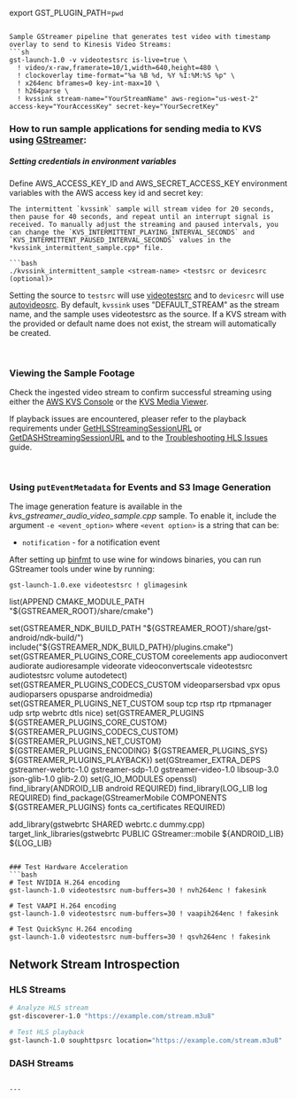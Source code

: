   export GST_PLUGIN_PATH=`pwd`
  ```

  Sample GStreamer pipeline that generates test video with timestamp overlay to send to Kinesis Video Streams:
  ```sh
  gst-launch-1.0 -v videotestsrc is-live=true \
    ! video/x-raw,framerate=10/1,width=640,height=480 \
    ! clockoverlay time-format="%a %B %d, %Y %I:%M:%S %p" \
    ! x264enc bframes=0 key-int-max=10 \
    ! h264parse \
    ! kvssink stream-name="YourStreamName" aws-region="us-west-2" access-key="YourAccessKey" secret-key="YourSecretKey"
  ```

</details>

### How to run sample applications for sending media to KVS using [GStreamer](https://gstreamer.freedesktop.org/):

##### Setting credentials in environment variables
Define AWS_ACCESS_KEY_ID and AWS_SECRET_ACCESS_KEY environment variables with the AWS access key id and secret key:

```
The intermittent `kvssink` sample will stream video for 20 seconds, then pause for 40 seconds, and repeat until an interrupt signal is received. To manually adjust the streaming and paused intervals, you can change the `KVS_INTERMITTENT_PLAYING_INTERVAL_SECONDS` and `KVS_INTERMITTENT_PAUSED_INTERVAL_SECONDS` values in the *kvssink_intermittent_sample.cpp* file.

```bash
./kvssink_intermittent_sample <stream-name> <testsrc or devicesrc (optional)>
```
Setting the source to `testsrc` will use [videotestsrc](https://gstreamer.freedesktop.org/documentation/videotestsrc/?gi-language=c) and to `devicesrc` will use [autovideosrc](https://gstreamer.freedesktop.org/documentation/autodetect/autovideosrc.html?gi-language=c). By default, `kvssink` uses "DEFAULT_STREAM" as the stream name, and the sample uses videotestsrc as the source. If a KVS stream with the provided or default name does not exist, the stream will automatically be created.

<br>

### Viewing the Sample Footage
Check the ingested video stream to confirm successful streaming using either the [AWS KVS Console](https://console.aws.amazon.com/kinesisvideo/home/#/streams/) or the [KVS Media Viewer](https://aws-samples.github.io/amazon-kinesis-video-streams-media-viewer/).

If playback issues are encountered, pleaser refer to the playback requirements under [GetHLSStreamingSessionURL](https://docs.aws.amazon.com/kinesisvideostreams/latest/dg/API_reader_GetHLSStreamingSessionURL.html) or [GetDASHStreamingSessionURL](https://docs.aws.amazon.com/kinesisvideostreams/latest/dg/API_reader_GetDASHStreamingSessionURL.html) and to the [Troubleshooting HLS Issues](https://docs.aws.amazon.com/kinesisvideostreams/latest/dg/hls-playback.html#how-hls-ex1-ts) guide.

<br>

### Using `putEventMetadata` for Events and S3 Image Generation

The image generation feature is available in the _kvs_gstreamer_audio_video_sample.cpp_ sample. To enable it, include the argument `-e <event_option>` where `<event option>` is a string that can be:

- `notification` - for a notification event

After setting up [binfmt] to use wine for windows binaries,
you can run GStreamer tools under wine by running:

```
gst-launch-1.0.exe videotestsrc ! glimagesink
```

[binfmt]: http://man7.org/linux/man-pages/man5/binfmt.d.5.html

list(APPEND CMAKE_MODULE_PATH "${GSTREAMER_ROOT}/share/cmake")

set(GSTREAMER_NDK_BUILD_PATH  "${GSTREAMER_ROOT}/share/gst-android/ndk-build/")
include("${GSTREAMER_NDK_BUILD_PATH}/plugins.cmake")
set(GSTREAMER_PLUGINS_CORE_CUSTOM coreelements app audioconvert audiorate audioresample videorate videoconvertscale videotestsrc audiotestsrc volume autodetect)
set(GSTREAMER_PLUGINS_CODECS_CUSTOM videoparsersbad vpx opus audioparsers opusparse androidmedia)
set(GSTREAMER_PLUGINS_NET_CUSTOM soup tcp rtsp rtp rtpmanager udp srtp webrtc dtls nice)
set(GSTREAMER_PLUGINS         ${GSTREAMER_PLUGINS_CORE_CUSTOM} ${GSTREAMER_PLUGINS_CODECS_CUSTOM} ${GSTREAMER_PLUGINS_NET_CUSTOM} ${GSTREAMER_PLUGINS_ENCODING} ${GSTREAMER_PLUGINS_SYS} ${GSTREAMER_PLUGINS_PLAYBACK})
set(GStreamer_EXTRA_DEPS gstreamer-webrtc-1.0 gstreamer-sdp-1.0 gstreamer-video-1.0 libsoup-3.0 json-glib-1.0 glib-2.0)
set(G_IO_MODULES openssl)
find_library(ANDROID_LIB android REQUIRED)
find_library(LOG_LIB log REQUIRED)
find_package(GStreamerMobile COMPONENTS ${GSTREAMER_PLUGINS} fonts ca_certificates REQUIRED)

add_library(gstwebrtc SHARED webrtc.c dummy.cpp)
target_link_libraries(gstwebrtc
    PUBLIC
        GStreamer::mobile
        ${ANDROID_LIB}
        ${LOG_LIB}
```

### Test Hardware Acceleration
```bash
# Test NVIDIA H.264 encoding
gst-launch-1.0 videotestsrc num-buffers=30 ! nvh264enc ! fakesink

# Test VAAPI H.264 encoding
gst-launch-1.0 videotestsrc num-buffers=30 ! vaapih264enc ! fakesink

# Test QuickSync H.264 encoding
gst-launch-1.0 videotestsrc num-buffers=30 ! qsvh264enc ! fakesink
```

## Network Stream Introspection

### HLS Streams
```bash
# Analyze HLS stream
gst-discoverer-1.0 "https://example.com/stream.m3u8"

# Test HLS playback
gst-launch-1.0 souphttpsrc location="https://example.com/stream.m3u8" ! hlsdemux ! fakesink
```

### DASH Streams
```bash

---

